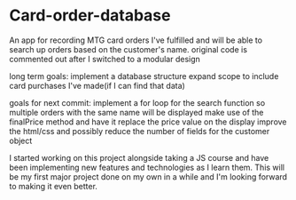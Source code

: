 # Card-order-database
An app for recording MTG card orders I've fulfilled and will be able to search up orders based on the customer's name.
original code is commented out after I switched to a modular design

long term goals:
implement a database structure
expand scope to include card purchases I've made(if I can find that data)

goals for next commit:
implement a for loop for the search function so multiple orders with the same name will be displayed
make use of the finalPrice method and have it replace the price value on the display
improve the html/css and possibly reduce the number of fields for the customer object


I started working on this project alongside taking a JS course and have been implementing new features and technologies as I learn them.  This will be my first major project done on my own in a while and I'm looking forward to making it even better.
